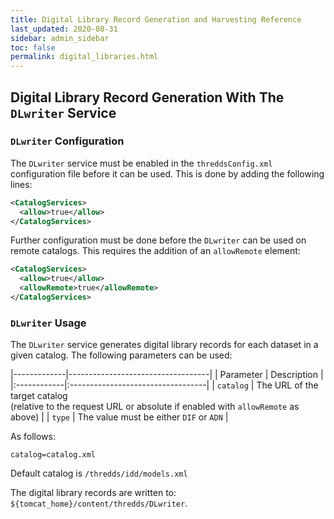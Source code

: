 ```yaml
---
title: Digital Library Record Generation and Harvesting Reference
last_updated: 2020-08-31
sidebar: admin_sidebar
toc: false
permalink: digital_libraries.html
---
```



## Digital Library Record Generation With The `DLwriter` Service

### `DLwriter` Configuration

The `DLwriter` service must be enabled in the `threddsConfig.xml` configuration file before it can be used. 
This is done by adding the following lines:

~~~xml
<CatalogServices>
  <allow>true</allow>
</CatalogServices>
~~~

Further configuration must be done before the `DLwriter` can be used on remote catalogs. 
This requires the addition of an `allowRemote` element:

~~~xml
<CatalogServices>
  <allow>true</allow>
  <allowRemote>true</allowRemote>
</CatalogServices>
~~~

### `DLwriter` Usage

The `DLwriter` service generates digital library records for each dataset in a given catalog. 
The following parameters can be used:

|-------------|-----------------------------------|
| Parameter   | Description                       |
|:------------|:----------------------------------|
| `catalog`   | The URL of the target catalog<br> (relative to the request URL or absolute if enabled with `allowRemote` as above) |
| `type`      | The value must be either `DIF` or `ADN` |

As follows:

`catalog=catalog.xml`

Default catalog is `/thredds/idd/models.xml`

The digital library records are written to: `${tomcat_home}/content/thredds/DLwriter`.
